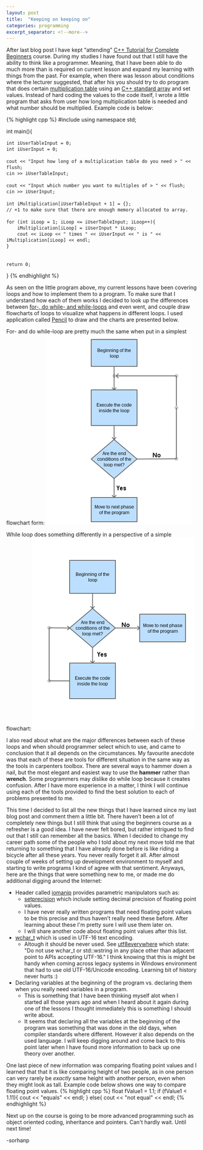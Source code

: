 ```yaml
---
layout: post
title:  "Keeping on keeping on"
categories: programming
excerpt_separator: <!--more-->
---
```


[beginnerscpp]: https://www.udemy.com/free-learn-c-tutorial-beginners/learn/v4/content
[multiplytable]: https://en.wikipedia.org/wiki/Multiplication_table
[array]: http://www.cplusplus.com/doc/tutorial/arrays/
[loops]: https://en.wikiversity.org/wiki/C%2B%2B/Loops
[pencil]: https://pencil.evolus.vn/
[iomanip]: http://www.cplusplus.com/reference/iomanip/
[setprecision]: http://www.cplusplus.com/reference/iomanip/setprecision/
[wchar_t]: http://www.cplusplus.com/reference/cwchar/wchar_t/
[utf8everywhere]: http://utf8everywhere.org/

After last blog post I have kept “attending” [C++ Tutorial for Complete Beginners][beginnerscpp] course. During my studies I have found out that I still have the ability to think like a programmer. Meaning, that I have been able to do much more than is required on current lesson and expand my learning with things from the past. <!--more--> For example, when there was lesson about conditions where the lecturer suggested, that after his you should try to do program that does certain [multiplication table][multiplytable] using an [C++ standard array][array] and set values. Instead of hard coding the values to the code itself, I wrote a little program that asks from user how long multiplication table is needed and what number should be multiplied. Example code is below:

{% highlight cpp %}
#include <iostream>
using namespace std;

int main(){

    int iUserTableInput = 0;
    int iUserInput = 0;
    
    cout << "Input how long of a multiplication table do you need > " << flush;
    cin >> iUserTableInput;
    
    cout << "Input which number you want to multiples of > " << flush;
    cin >> iUserInput;
    
    int iMultiplication[iUserTableInput + 1] = {}; 
    // +1 to make sure that there are enough memory allocated to array. 
    
    for (int iLoop = 1; iLoop <= iUserTableInput; iLoop++){
        iMultiplication[iLoop] = iUserInput * iLoop; 
        cout << iLoop << " times " << iUserInput << " is " << iMultiplication[iLoop] << endl;
    }

    
    return 0;
}
{% endhighlight %}

As seen on the little program above, my current lessons have been covering loops and how to implement them to a program. To make sure that I understand how each of them works I decided to look up the differences between [for-, do while- and while-loops][loops] and even went, and couple draw flowcharts of loops to visualize what happens in different loops. I used application called [Pencil][pencil] to draw and the charts are presented below.

For- and do while-loop are pretty much the same when put in a simplest flowchart form:
![For- and Do while-loops](/assets/for_and_do_while_loops.png)

While loop does something differently in a perspective of a simple flowchart:
![For- and Do while-loops](/assets/while_loop.png)

I also read about what are the major differences between each of these loops and when should programmer select which to use, and came to conclusion that it all depends on the circumstances. My favourite anecdote was that each of these are tools for different situation in the same way as the tools in carpenters toolbox. There are several ways to hammer down a nail, but the most elegant and easiest way to use the **hammer** rather than **wrench**. Some programmers may dislike do while loop because it creates confusion. After I have more experience in a matter, I think I will continue using each of the tools provided to find the best solution to each of problems presented to me.

This time I decided to list all the new things that I have learned since my last blog post and comment them a little bit. There haven’t been a lot of completely new things but I still think that using the beginners course as a refresher is a good idea. I have never felt bored, but rather intrigued to find out that I still can remember all the basics. When I decided to change my career path some of the people who I told about my next move told me that returning to something that I have already done before is like riding a bicycle after all these years. You never really forget it all. After almost couple of weeks of setting up development environment to myself and starting to write programs I kind of agree with that sentiment. Anyways, here are the things that were something new to me, or made me do additional digging around the Internet:

* Header called [iomanip][iomanip] provides parametric manipulators such as:
    * [setprecision][setprecision] which include setting decimal precision of floating point values. 
    * I have never really written programs that need floating point values to be this precise and thus haven’t really need these before. After learning about these I'm pretty sure I will use them later on.
    * I will share another code about floating point values after this list.
* [wchar_t][wchar_t] which is used in UTF-16 text encoding. 
    * Altough it should be never used. See [utf8everywhere][utf8everywhere] which state: "Do not use wchar_t or std::wstring in any place other than adjacent point to APIs accepting UTF-16." I think knowing that this is might be handy when coming across legacy systems in Windows environment that had to use old UTF-16/Unicode encoding. Learning bit of history never hurts :)
* Declaring variables at the beginning of the program vs. declaring them when you really need variables in a program.
    * This is something that I have been thinking myself alot when I started all those years ago and when I heard about it again during one of the lessons I thought immediately this is something I should write about.
    * It seems that declaring all the variables at the beginning of the program was something that was done in the old days, when compiler standards where different. However it also depends on the used language. I will keep digging around and come back to this point later when I have found more information to back up one theory over another.

One last piece of new information was comparing floating point values and I learned that that it is like comparing height of two people, as in one person can very rarely be *exactly* same height with another person, even when they might look as tall. Example code below shows one way to compare floating point values.
{% highlight cpp %}
float fValue1 = 1.1;
    if (fValue1 < 1.11){
        cout << "equals" << endl;
    }
    else{
        cout << "not equal" << endl;
{% endhighlight %}

Next up on the course is going to be more advanced programming such as object oriented coding, inheritance and pointers. Can't hardly wait. Until next time!

-sorhanp